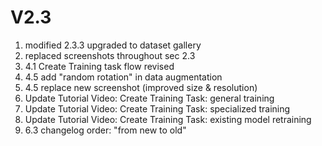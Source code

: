 # V2.3

1. modified 2.3.3 upgraded to dataset gallery
2. replaced screenshots throughout sec 2.3
3. 4.1 Create Training task flow revised
4. 4.5 add "random rotation" in data augmentation
5. 4.5 replace new screenshot (improved size & resolution)
6. Update Tutorial Video: Create Training Task: general training
7. Update Tutorial Video: Create Training Task: specialized training
8. Update Tutorial Video: Create Training Task: existing model retraining
9. 6.3 changelog order: "from new to old"
